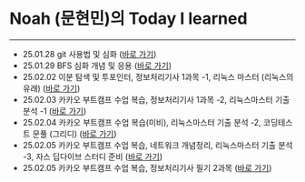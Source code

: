 # Noah (문현민)의 Today I learned

---

- 25.01.28 git 사용법 및 심화 ([바로 가기](/January/1-28_TIL.md))
- 25.01.29 BFS 심화 개념 및 응용 ([바로 가기](/January/1-29_TIL.md))
- 25.02.02 이분 탐색 및 투포인터, 정보처리기사 1과목 -1, 리눅스 마스터 (리눅스의 유래) ([바로 가기](/February/2-2_TIL.md))
- 25.02.03 카카오 부트캠프 수업 복습, 정보처리기사 1과목 -2, 리눅스마스터 기출 분석 -1 ([바로 가기](/February/2-3_TIL.md))
- 25.02.04 카카오 부트캠프 수업 복습(미비), 리눅스마스터 기출 분석 -2, 코딩테스트 문풀 (그리디) ([바로 가기](/February/2-4_TIL.md))
- 25.02.05 카카오 부트캠프 수업 복습, 네트워크 개념정리, 리눅스마스터 기출 분석 -3, 자스 딥다이브 스터디 준비 ([바로 가기](/February/2-5_TIL.md))
- 25.02.05 카카오 부트캠프 수업 복습, 정보처리기사 필기 2과목 ([바로 가기](/February/2-6_TIL.md))
